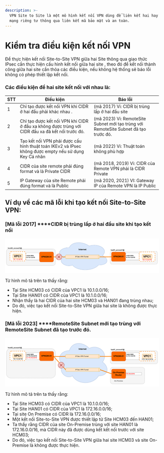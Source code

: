 ```yaml
---
description: >-
  VPN Site to Site là một mô hình kết nối VPN dùng để liên kết hai hay nhiều
  mạng riêng tư thông qua liên kết mã bảo mật và an toàn.
---
```


# Kiểm tra điều kiện kết nối VPN

Để thực hiện kết nối Site-to-Site VPN giữa hai Site thông qua giao thức IPsec cần thực hiện cấu hình kết nối giữa hai site , theo đó để kết nối thành công giữa hai site cần thỏa các điều kiện, nếu không hệ thống sẽ báo lỗi không có phép thiết lập kết nối.

### **Các điều kiện để hai site kết nối với nhau là:**

| STT | Điều kiện | Báo lỗi |
| --- | --- | --- |
| 1 | Chỉ tạo được kết nối VPN khi CIDR ở hai đầu phải khác nhau . | (mã 2017)  Vi: CIDR bị trùng lấp ở hai đầu site |
| 2 | Chỉ tạo được kết nối VPN khi CIDR ở đầu xa không được trùng với CIDR đầu xa đã kết nối trước đó. | (mã 2023) Vi: RemoteSite Subnet mới tạo trùng với RemoteSite Subnet đã tạo trước đó. |
| 3 | Tạo kết nối VPN phải được cấu hình thuật toán IKEv2 và IPsec không được empty nếu sử dụng Key Cá nhân | (mã 2022) Vi: Thuật toán không phù hợp |
| 4 | CIDR của site remote phải đúng format và là Private CIDR | (mã 2018, 2019) Vi: CIDR của Remote VPN phải là CIDR Private |
| 5 | IP Gateway  của site Remote  phải đúng format và là Public | (mã 2020, 2021) VI: Gateway IP của Remote VPN là IP Public |

## **Ví dụ về các mã lỗi khi tạo kết nối Site-to-Site VPN:**

### ****\[******Mã lỗi 2017******]**** ******CIDR bị trùng lấp ở hai đầu site khi tạo kết nối**

![Image](https://github.com/vngcloud/docs/blob/main/Vietnamese/.gitbook/assets/image%20(822)%20(1).png?raw=true)

Từ hình mô tả trên ta thấy rằng:

* Tại Site HCM03 có CIDR của VPC1 là 10.1.0.0/16;
* Tại Site HAN01 có CIDR của VPC1 là 10.1.0.0/16;
* Nhận thấy là hai CIDR của hai site HCM03 và HAN01 đang trùng nhau;
* Do đó, việc tạo kết nối Site-to-Site VPN giữa hai site là không được thực hiện.

### ****\[******Mã lỗi 2023******]**** ******RemoteSite Subnet mới tạo trùng với RemoteSite Subnet đã tạo trước đó.**

![Image](https://github.com/vngcloud/docs/blob/main/Vietnamese/.gitbook/assets/image%20(823).png?raw=true)

Từ hình mô tả trên ta thấy rằng:

* Tại Site HCM03 có CIDR của VPC1 là 10.1.0.0/16;
* Tại Site HAN01 có CIDR của VPC1 là 172.16.0.0/16;
* Tại site On Premise có CIDR là 172.16.0.0/16;
* Một kết nối Site-to-Site VPN được thiết lập từ Site HCM03 đến HAN01;
* Ta thấy rằng CIDR của site On-Premise trùng với site HAN01 là 172.16.0.0/16, mà CIDR này đã được dùng kết kết nối trước với site HCM03;
* Do đó, việc tạo kết nối Site-to-Site VPN giữa hai site HCM03 và site On-Premise là không được thực hiện.



